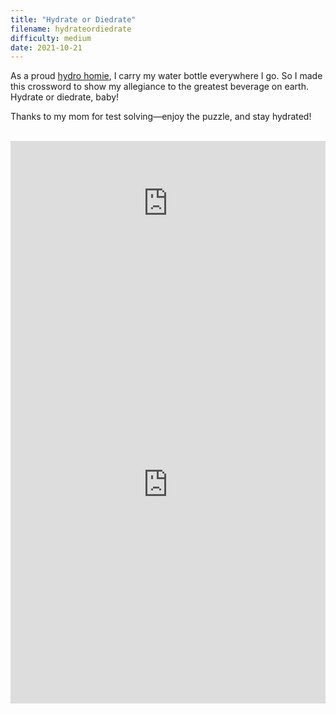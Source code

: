 ```yaml
---
title: "Hydrate or Diedrate"
filename: hydrateordiedrate
difficulty: medium
date: 2021-10-21
---
```


As a proud [hydro homie](https://i.imgur.com/kLFjRQc.jpg), I carry my water bottle everywhere I go. So I made this crossword to show my allegiance to the greatest beverage on earth. Hydrate or diedrate, baby!

Thanks to my mom for test solving—enjoy the puzzle, and stay hydrated!<br/><br/>

<iframe width="100%" height="200px" src="https://www.youtube.com/embed/Tj-4gZ9fuGE" title="YouTube video player" frameborder="0" allow="accelerometer; autoplay; clipboard-write; encrypted-media; gyroscope; picture-in-picture" allowfullscreen></iframe><br/>

<iframe height="700" width="100%" allowfullscreen="true" style="border:none;width: 100% !important;position: static;display: block !important;margin: 0 !important;"  name="80a395d458cc73db445abfa4d939b092b4a474d001c5431bf80bbf61485a14ea" src="https://amuselabs.com/pmm/crossword?id=834a2782&set=80a395d458cc73db445abfa4d939b092b4a474d001c5431bf80bbf61485a14ea&embed=1"></iframe>